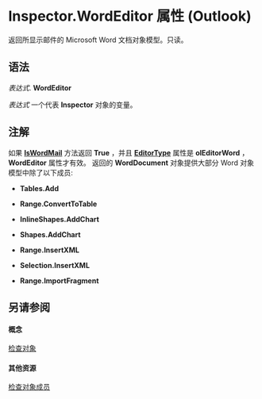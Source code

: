 
# Inspector.WordEditor 属性 (Outlook)

返回所显示邮件的 Microsoft Word 文档对象模型。只读。


## 语法

 _表达式_. **WordEditor**

 _表达式_ 一个代表 **Inspector** 对象的变量。


## 注解

如果 **[IsWordMail](f6c588f1-90b0-53e8-fd54-068a93a5f824.md)** 方法返回 **True** ，并且 **[EditorType](b19e552b-1e8a-8915-f793-396860910f40.md)** 属性是 **olEditorWord** ， **WordEditor** 属性才有效。 返回的 **WordDocument** 对象提供大部分 Word 对象模型中除了以下成员:


-  **Tables.Add**
    
-  **Range.ConvertToTable**
    
-  **InlineShapes.AddChart**
    
-  **Shapes.AddChart**
    
-  **Range.InsertXML**
    
-  **Selection.InsertXML**
    
-  **Range.ImportFragment**
    



## 另请参阅


#### 概念


[检查对象](d7384756-669c-0549-1032-c3b864187994.md)
#### 其他资源


[检查对象成员](acd3e13f-4727-7966-d2a5-a95e4528425c.md)